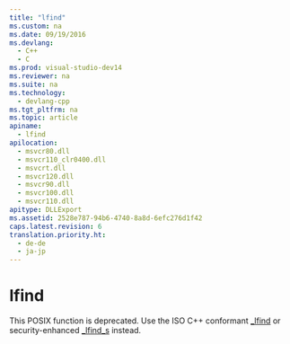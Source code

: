 ```yaml
---
title: "lfind"
ms.custom: na
ms.date: 09/19/2016
ms.devlang: 
  - C++
  - C
ms.prod: visual-studio-dev14
ms.reviewer: na
ms.suite: na
ms.technology: 
  - devlang-cpp
ms.tgt_pltfrm: na
ms.topic: article
apiname: 
  - lfind
apilocation: 
  - msvcr80.dll
  - msvcr110_clr0400.dll
  - msvcrt.dll
  - msvcr120.dll
  - msvcr90.dll
  - msvcr100.dll
  - msvcr110.dll
apitype: DLLExport
ms.assetid: 2528e787-94b6-4740-8a8d-6efc276d1f42
caps.latest.revision: 6
translation.priority.ht: 
  - de-de
  - ja-jp
---
```

# lfind
This POSIX function is deprecated. Use the ISO C++ conformant [_lfind](../vs140/_lfind.md) or security-enhanced [_lfind_s](../Topic/_lfind_s.md) instead.
